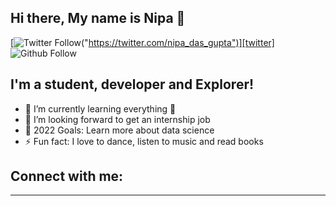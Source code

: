 ## Hi there, My name is Nipa 👋

[![Twitter Follow](https://img.shields.io/twitter/follow/nipa_das_gupta?color=orange&style=for-the-badge)("https://twitter.com/nipa_das_gupta")][twitter]
![Github Follow](https://img.shields.io/github/followers/NipaDasGupta?color=purple&logo=github&style=for-the-badge)

## I'm a student, developer and Explorer!
- 🌱 I’m currently learning everything 🤣
- 🏢 I’m looking forward to get an internship job
- 🥅 2022 Goals: Learn more about data science
- ⚡ Fun fact: I love to dance, listen to music and read books 

## Connect with me:



---

[twitter]: https://twitter.com/nipa_das_gupta